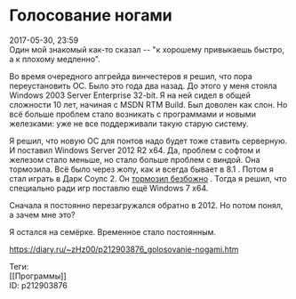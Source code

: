 Голосование ногами
===================

   
 2017-05-30, 23:59   
  Один мой знакомый как-то сказал -- "к хорошему привыкаешь быстро, а к плохому медленно".   
   
 Во время очередного апгрейда винчестеров я решил, что пора переустановить ОС. Было это года два назад. До этого у меня стояла Windows 2003 Server Enterprise 32-bit. Я на ней сидел в общей сложности 10 лет, начиная с MSDN RTM Build. Был доволен как слон. Но всё больше проблем стало возникать с программами и новыми железками: уже не все поддерживали такую старую систему.   
   
 Я решил, что новую ОС для понтов надо будет тоже ставить серверную. И поставил Windows Server 2012 R2 x64. Да, проблем с софтом и железом стало меньше, но стало больше проблем с виндой. Она тормозила. Всё было через жопу, как и всегда бывает в 8.1 . Потом я стал играть в Дарк Соулс 2. Он  [тормозил безбожно](Как%20я%20убивал%20Дымного%20Рыцаря%20в%20Dark%20Souls%202)  . Тогда я решил, что специально ради игр поставлю ещё Windows 7 x64.   
   
 Сначала я постоянно перезагружался обратно в 2012. Но потом понял, а зачем мне это?   
   
 Я остался на семёрке. Временное стало постоянным.   
    
 <https://diary.ru/~zHz00/p212903876_golosovanie-nogami.htm>   
   
 Теги:   
 [[Программы]]   
 ID: p212903876